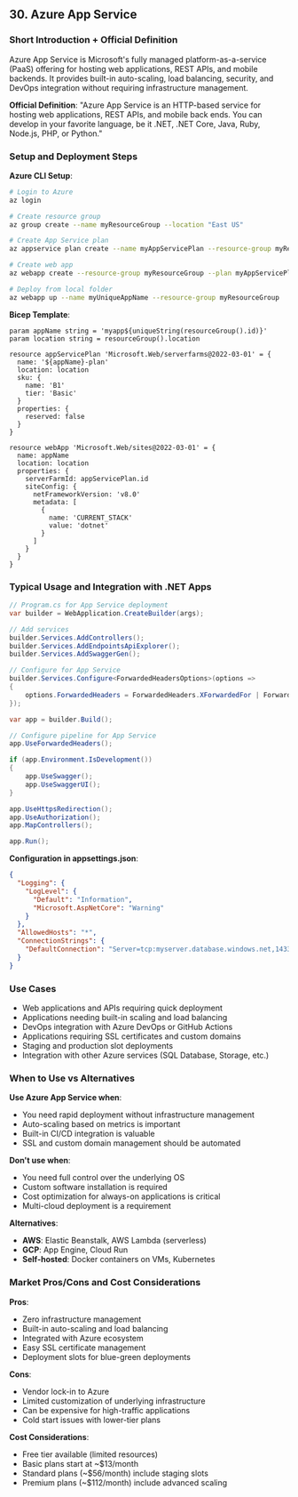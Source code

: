 ## 30. Azure App Service

### Short Introduction + Official Definition

Azure App Service is Microsoft's fully managed platform-as-a-service (PaaS) offering for hosting web applications, REST APIs, and mobile backends. It provides built-in auto-scaling, load balancing, security, and DevOps integration without requiring infrastructure management.

**Official Definition**: "Azure App Service is an HTTP-based service for hosting web applications, REST APIs, and mobile back ends. You can develop in your favorite language, be it .NET, .NET Core, Java, Ruby, Node.js, PHP, or Python."

### Setup and Deployment Steps

**Azure CLI Setup**:

```bash
# Login to Azure
az login

# Create resource group
az group create --name myResourceGroup --location "East US"

# Create App Service plan
az appservice plan create --name myAppServicePlan --resource-group myResourceGroup --sku B1

# Create web app
az webapp create --resource-group myResourceGroup --plan myAppServicePlan --name myUniqueAppName --runtime "DOTNET|8.0"

# Deploy from local folder
az webapp up --name myUniqueAppName --resource-group myResourceGroup
```

**Bicep Template**:

```bicep
param appName string = 'myapp${uniqueString(resourceGroup().id)}'
param location string = resourceGroup().location

resource appServicePlan 'Microsoft.Web/serverfarms@2022-03-01' = {
  name: '${appName}-plan'
  location: location
  sku: {
    name: 'B1'
    tier: 'Basic'
  }
  properties: {
    reserved: false
  }
}

resource webApp 'Microsoft.Web/sites@2022-03-01' = {
  name: appName
  location: location
  properties: {
    serverFarmId: appServicePlan.id
    siteConfig: {
      netFrameworkVersion: 'v8.0'
      metadata: [
        {
          name: 'CURRENT_STACK'
          value: 'dotnet'
        }
      ]
    }
  }
}
```

### Typical Usage and Integration with .NET Apps

```csharp
// Program.cs for App Service deployment
var builder = WebApplication.CreateBuilder(args);

// Add services
builder.Services.AddControllers();
builder.Services.AddEndpointsApiExplorer();
builder.Services.AddSwaggerGen();

// Configure for App Service
builder.Services.Configure<ForwardedHeadersOptions>(options =>
{
    options.ForwardedHeaders = ForwardedHeaders.XForwardedFor | ForwardedHeaders.XForwardedProto;
});

var app = builder.Build();

// Configure pipeline for App Service
app.UseForwardedHeaders();

if (app.Environment.IsDevelopment())
{
    app.UseSwagger();
    app.UseSwaggerUI();
}

app.UseHttpsRedirection();
app.UseAuthorization();
app.MapControllers();

app.Run();
```

**Configuration in appsettings.json**:

```json
{
  "Logging": {
    "LogLevel": {
      "Default": "Information",
      "Microsoft.AspNetCore": "Warning"
    }
  },
  "AllowedHosts": "*",
  "ConnectionStrings": {
    "DefaultConnection": "Server=tcp:myserver.database.windows.net,1433;Database=mydb;User ID=myuser;Password={your_password};Encrypt=True;"
  }
}
```

### Use Cases

- Web applications and APIs requiring quick deployment
- Applications needing built-in scaling and load balancing
- DevOps integration with Azure DevOps or GitHub Actions
- Applications requiring SSL certificates and custom domains
- Staging and production slot deployments
- Integration with other Azure services (SQL Database, Storage, etc.)

### When to Use vs Alternatives

**Use Azure App Service when**:

- You need rapid deployment without infrastructure management
- Auto-scaling based on metrics is important
- Built-in CI/CD integration is valuable
- SSL and custom domain management should be automated

**Don't use when**:

- You need full control over the underlying OS
- Custom software installation is required
- Cost optimization for always-on applications is critical
- Multi-cloud deployment is a requirement

**Alternatives**:

- **AWS**: Elastic Beanstalk, AWS Lambda (serverless)
- **GCP**: App Engine, Cloud Run
- **Self-hosted**: Docker containers on VMs, Kubernetes

### Market Pros/Cons and Cost Considerations

**Pros**:

- Zero infrastructure management
- Built-in auto-scaling and load balancing
- Integrated with Azure ecosystem
- Easy SSL certificate management
- Deployment slots for blue-green deployments

**Cons**:

- Vendor lock-in to Azure
- Limited customization of underlying infrastructure
- Can be expensive for high-traffic applications
- Cold start issues with lower-tier plans

**Cost Considerations**:

- Free tier available (limited resources)
- Basic plans start at ~$13/month
- Standard plans (~$56/month) include staging slots
- Premium plans (~$112/month) include advanced scaling
